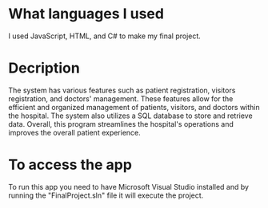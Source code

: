 # What languages I used
I used JavaScript, HTML, and C# to make my final project.
# Decription
The system has various features such as patient registration, visitors registration, and doctors' management. These features allow for the efficient and organized management of patients, visitors, and doctors within the hospital. The system also utilizes a SQL database to store and retrieve data. Overall, this program streamlines the hospital's operations and improves the overall patient experience.

# To access the app
To run this app you need to have Microsoft Visual Studio installed and by running the "FinalProject.sln" file it will execute the project.
